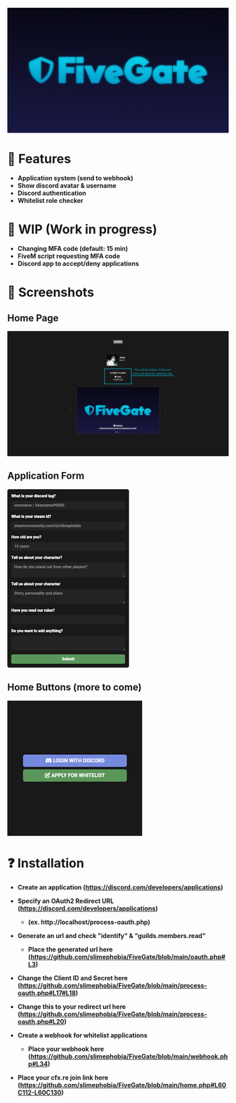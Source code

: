 ![image](https://raw.githubusercontent.com/slimephobia/FiveGate/main/assets/img/banner.png)

# 📝 Features
- **Application system (send to webhook)**
- **Show discord avatar & username**
- **Discord authentication**
- **Whitelist role checker**

# 🔨 WIP (Work in progress)
- **Changing MFA code (default: 15 min)**
- **FiveM script requesting MFA code**
- **Discord app to accept/deny applications**

# 📸 Screenshots
## Home Page
![image](https://raw.githubusercontent.com/slimephobia/FiveGate/main/screenshots/home.png)
## Application Form
![image](https://raw.githubusercontent.com/slimephobia/FiveGate/main/screenshots/application.png)
## Home Buttons (more to come)
![image](https://raw.githubusercontent.com/slimephobia/FiveGate/main/screenshots/login.png)

# ❓ Installation
 - **Create an application (https://discord.com/developers/applications)**

 - **Specify an OAuth2 Redirect URL (https://discord.com/developers/applications)**
    - **(ex. http://localhost/process-oauth.php)**

 - **Generate an url and check "identify" & "guilds.members.read"**
   - **Place the generated url here (https://github.com/slimephobia/FiveGate/blob/main/oauth.php#L3)**

 - **Change the Client ID and Secret here (https://github.com/slimephobia/FiveGate/blob/main/process-oauth.php#L17#L18)**

 - **Change this to your redirect url here (https://github.com/slimephobia/FiveGate/blob/main/process-oauth.php#L20)**

 - **Create a webhook for whitelist applications**
   - **Place your webhook here (https://github.com/slimephobia/FiveGate/blob/main/webhook.php#L34)**

- **Place your cfx.re join link here (https://github.com/slimephobia/FiveGate/blob/main/home.php#L60C112-L60C130)**
